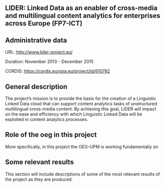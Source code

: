 ## LIDER: Linked Data as an enabler of cross-media and multilingual content analytics for enterprises across Europe (FP7-ICT)

## Administrative data
URL:  http://www.lider-project.eu/

Duration: November 2013 - December 2015

CORDIS: https://cordis.europa.eu/project/id/610782

## General description

The project’s mission is to provide the basis for the creation of a Linguistic Linked Data cloud that can support content analytics tasks of unstructured multilingual cross-media content. By achieving this goal, LIDER will impact on the ease and efficiency with which Linguistic Linked Data will be exploited in content analytics processes.



## Role of the oeg in this project

More specifically, in this project the OEG-UPM is working fundamentally on


## Some relevant results
This section will include descriptions of some of the most relevant results of the project as they are produced.
